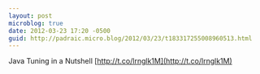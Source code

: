 ```yaml
---
layout: post
microblog: true
date: 2012-03-23 17:20 -0500
guid: http://padraic.micro.blog/2012/03/23/t183317255008960513.html
---
```

Java Tuning in a Nutshell [http://t.co/lrnglk1M](http://t.co/lrnglk1M)
